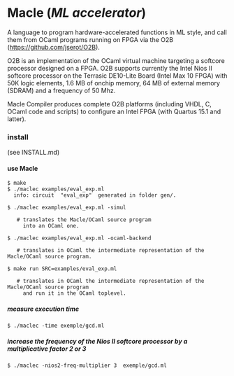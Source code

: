 # Macle (*ML accelerator*)

A language to program hardware-accelerated functions in ML style,
and call them from OCaml programs running on FPGA via the O2B (https://github.com/jserot/O2B).

O2B is an implementation of the OCaml virtual machine targeting a softcore processor designed on a FPGA.
O2B supports currently the Intel Nios II softcore processor on the Terrasic DE10-Lite Board (Intel Max 10 FPGA)
with 50K logic elements, 1.6 MB of onchip memory, 64 MB of external memory (SDRAM) and a frequency of 50 Mhz.

Macle Compiler produces complete O2B platforms (including VHDL, C, OCaml code and scripts) 
to configure an Intel FPGA (with Quartus 15.1 and latter).

### install 

(see INSTALL.md)

#### use Macle

```
$ make
$ ./maclec examples/eval_exp.ml
  info: circuit  "eval_exp"  generated in folder gen/.

$ ./maclec examples/eval_exp.ml -simul

   # translates the Macle/OCaml source program 
     into an OCaml one.

$ ./maclec examples/eval_exp.ml -ocaml-backend

   # translates in OCaml the intermediate representation of the Macle/OCaml source program.

$ make run SRC=examples/eval_exp.ml

   # translates in OCaml the intermediate representation of the Macle/OCaml source program
     and run it in the OCaml toplevel.
```

##### measure execution time

```
$ ./maclec -time exemple/gcd.ml
```

##### increase the frequency of the Nios II softcore processor by a multiplicative factor 2 or 3


```
$ ./maclec -nios2-freq-multiplier 3  exemple/gcd.ml
```
